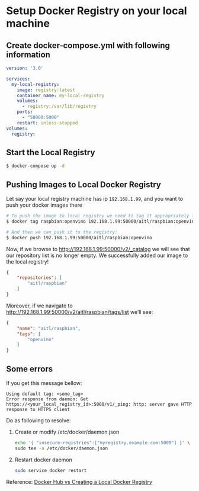 # Setup Docker Registry on your local machine

## Create docker-compose.yml with following information

~~~yaml
version: '3.0'

services:
  my-local-registry:
    image: registry:latest
    container_name: my-local-registry
    volumes:
      - registry:/var/lib/registry
    ports:
      - "50000:5000"
    restart: unless-stopped
volumes:
  registry:
~~~

## Start the Local Registry

~~~bash
$ docker-compose up -d
~~~

## Pushing Images to Local Docker Registry

Let say your local registry machine has ip `192.168.1.99`, and you want to push your docker images there

~~~bash
# To push the image to local registry we need to tag it appropriately first
$ docker tag raspbian:openvino 192.168.1.99:50000/aitl/raspbian:openvino

# And then we can push it to the registry:
$ docker push 192.168.1.99:50000/aitl/raspbian:openvino
~~~

Now, if we browse to http://192.168.1.99:50000/v2/_catalog we will see that our repository list is no longer empty. We successfully added our image to the local registry!

~~~json
{
    "repositories": [
        "aitl/raspbian"
    ]
}
~~~

Moreover, if we navigate to http://192.168.1.99:50000/v2/aitl/raspbian/tags/list we’ll see:

~~~json
{
    "name": "aitl/raspbian",
    "tags": [
        "openvino"
    ]
}
~~~

## Some errors

If you get this message bellow:

~~~
Using default tag: <some_tag>
Error response from daemon: Get https://<your_local_registry_id>:5000/v1/_ping: http: server gave HTTP response to HTTPS client
~~~

Do as following to resolve:

1. Create or modify /etc/docker/daemon.json

    ~~~bash
    echo '{ "insecure-registries":["myregistry.example.com:5000"] }' \
    sudo tee -a /etc/docker/daemon.json
    ~~~

2. Restart docker daemon

    ~~~bash
    sudo service docker restart
    ~~~

Reference: [Docker Hub vs Creating a Local Docker Registry](https://code-maze.com/docker-hub-vs-creating-docker-registry/)